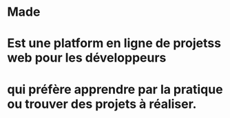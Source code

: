 # Made
# Est une platform en ligne de projetss web pour les développeurs
# qui préfère apprendre par la pratique ou trouver des projets à réaliser.